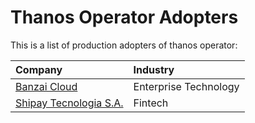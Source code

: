 # Thanos Operator Adopters

This is a list of production adopters of thanos operator:

| Company | Industry |
| :--- | :--- |
|[Banzai Cloud](https://banzaicloud.com)|Enterprise Technology|
|[Shipay Tecnologia S.A.](https://shipay.com.br)|Fintech|
